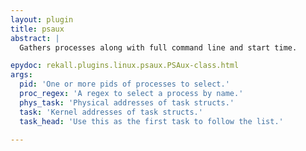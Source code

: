 ```yaml
---
layout: plugin
title: psaux
abstract: |
  Gathers processes along with full command line and start time.

epydoc: rekall.plugins.linux.psaux.PSAux-class.html
args:
  pid: 'One or more pids of processes to select.'
  proc_regex: 'A regex to select a process by name.'
  phys_task: 'Physical addresses of task structs.'
  task: 'Kernel addresses of task structs.'
  task_head: 'Use this as the first task to follow the list.'

---
```


